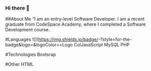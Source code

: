 ### Hi there 👋

<!--
**Karabo-Dikolomela/Karabo-Dikolomela** is a ✨ _special_ ✨ repository because its `README.md` (this file) appears on your GitHub profile.

Here are some ideas to get you started:

- 🔭 I’m currently working on ...
- 🌱 I’m currently learning ...
- 👯 I’m looking to collaborate on ...
- 🤔 I’m looking for help with ...
- 💬 Ask me about ...
- 📫 How to reach me: ...
- 😄 Pronouns: ...
- ⚡ Fun fact: ...
-->
##About Me
“I am an entry-level Software Developer. I am a recent graduate from CodeSpace Academy, where I completed a Software Development course.

#Languages
![<Badge Name>](https://img.shields.io/badge/<Badge Text>-<Background Color>?style=for-the-badge&logo=<Icon Name>&logoColor=<Logo ColJavaScript  MySQL PHP

#Technologies
Bootsrap

#Other
HTML

